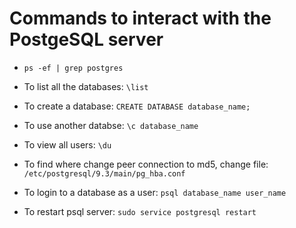 # Commands to interact with the PostgeSQL server

* `ps -ef | grep postgres`

* To list all the databases: `\list`

* To create a database: `CREATE DATABASE database_name;`

* To use another databse: `\c database_name`

* To view all users: `\du`

* To find where change peer connection to md5, change file: `/etc/postgresql/9.3/main/pg_hba.conf`

* To login to a database as a user: `psql database_name user_name`

* To restart psql server: `sudo service postgresql restart`
